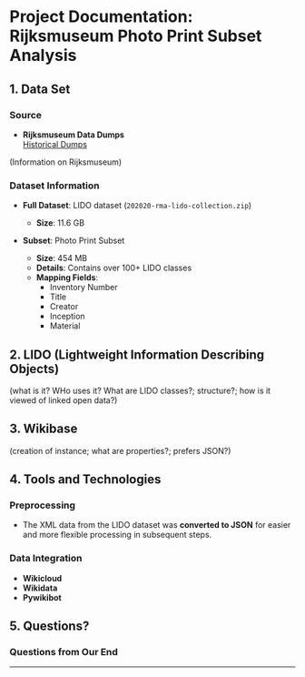 # Project Documentation: Rijksmuseum Photo Print Subset Analysis

## 1. Data Set

### Source
- **Rijksmuseum Data Dumps**  
  [Historical Dumps](https://data.rijksmuseum.nl/docs/data-dumps/historical-dumps)

(Information on Rijksmuseum)

### Dataset Information
- **Full Dataset**: LIDO dataset (`202020-rma-lido-collection.zip`)  
  - **Size**: 11.6 GB  

- **Subset**: Photo Print Subset  
  - **Size**: 454 MB  
  - **Details**: Contains over 100+ LIDO classes  
  - **Mapping Fields**:  
    - Inventory Number  
    - Title  
    - Creator  
    - Inception  
    - Material  

## 2. LIDO (Lightweight Information Describing Objects)
(what is it? WHo uses it? What are LIDO classes?; structure?; how is it viewed of linked open data?)

## 3. Wikibase
(creation of instance; what are properties?; prefers JSON?)

## 4. Tools and Technologies

### Preprocessing
- The XML data from the LIDO dataset was **converted to JSON** for easier and more flexible processing in subsequent steps.

### Data Integration
- **Wikicloud**  
- **Wikidata**  
- **Pywikibot**

## 5. Questions?

### Questions from Our End


---

